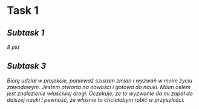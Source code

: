 # Task 1
## *Subtask 1*

*8 pkt*

## *Subtask 3*

*Biorę udział w projekcie, ponieważ szukam zmian i wyzwań w moim życiu zawodowym. Jestem otwarta na nowości i gotowa do nauki. Moim celem jest znalezienie właściwej drogi. Oczekuje, że to wyzwanie da mi zapał do dalszej nauki i pewność, że właśnie to chciałabym robić w przyszłości.*
